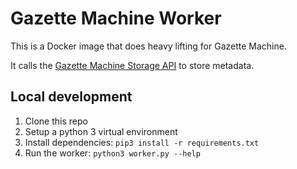 # Gazette Machine Worker

This is a Docker image that does heavy lifting for Gazette Machine.

It calls the [Gazette Machine Storage API](https://github.com/laws-africa/gazettemachine) to store metadata.

## Local development

1. Clone this repo
2. Setup a python 3 virtual environment
3. Install dependencies: `pip3 install -r requirements.txt`
4. Run the worker: `python3 worker.py --help`
